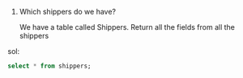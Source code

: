 1. Which shippers do we have?
   
   We have a table called Shippers. Return all the fields from all the shippers

sol:

```sql
select * from shippers;
```
